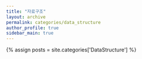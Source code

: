 ```yaml
---
title: "자료구조"
layout: archive
permalink: categories/data_structure
author_profile: true
sidebar_main: true
---
```


{% assign posts = site.categories['DataStructure'] %}
